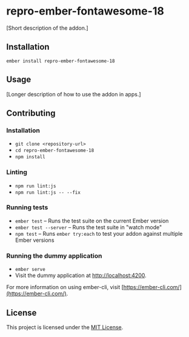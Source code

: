 repro-ember-fontawesome-18
==============================================================================

[Short description of the addon.]

Installation
------------------------------------------------------------------------------

```
ember install repro-ember-fontawesome-18
```


Usage
------------------------------------------------------------------------------

[Longer description of how to use the addon in apps.]


Contributing
------------------------------------------------------------------------------

### Installation

* `git clone <repository-url>`
* `cd repro-ember-fontawesome-18`
* `npm install`

### Linting

* `npm run lint:js`
* `npm run lint:js -- --fix`

### Running tests

* `ember test` – Runs the test suite on the current Ember version
* `ember test --server` – Runs the test suite in "watch mode"
* `npm test` – Runs `ember try:each` to test your addon against multiple Ember versions

### Running the dummy application

* `ember serve`
* Visit the dummy application at [http://localhost:4200](http://localhost:4200).

For more information on using ember-cli, visit [https://ember-cli.com/](https://ember-cli.com/).

License
------------------------------------------------------------------------------

This project is licensed under the [MIT License](LICENSE.md).
